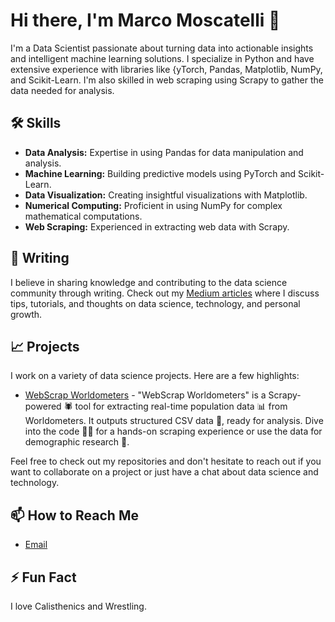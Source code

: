 # Hi there, I'm Marco Moscatelli 👋

I'm a Data Scientist passionate about turning data into actionable insights and intelligent machine learning solutions. I specialize in Python and have extensive experience with libraries like {yTorch, Pandas, Matplotlib, NumPy, and Scikit-Learn. I'm also skilled in web scraping using Scrapy to gather the data needed for analysis.

## 🛠️ Skills

- **Data Analysis:** Expertise in using Pandas for data manipulation and analysis.
- **Machine Learning:** Building predictive models using PyTorch and Scikit-Learn.
- **Data Visualization:** Creating insightful visualizations with Matplotlib.
- **Numerical Computing:** Proficient in using NumPy for complex mathematical computations.
- **Web Scraping:** Experienced in extracting web data with Scrapy.

## 📝 Writing

I believe in sharing knowledge and contributing to the data science community through writing. Check out my [Medium articles](https://medium.com/@marco.moscatelli) where I discuss tips, tutorials, and thoughts on data science, technology, and personal growth.

## 📈 Projects

I work on a variety of data science projects. Here are a few highlights:

- [WebScrap Worldometers](https://github.com/MoscatelliMarco/WebScrap-Worldometers) - "WebScrap Worldometers" is a Scrapy-powered 🕷️ tool for extracting real-time population data 📊 from Worldometers. It outputs structured CSV data 📁, ready for analysis. Dive into the code 👨‍💻 for a hands-on scraping experience or use the data for demographic research 🧮.

Feel free to check out my repositories and don't hesitate to reach out if you want to collaborate on a project or just have a chat about data science and technology.

## 📫 How to Reach Me

- [Email](mailto:marcomoscatelli.dev@gmail.com)

## ⚡ Fun Fact

I love Calisthenics and Wrestling.
